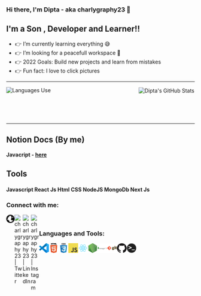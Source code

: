### Hi there, I'm Dipta - aka charlygraphy23 👋

## I'm a Son , Developer and Learner!!

- 👉 I’m currently learning everything 😅
- 👉 I’m looking for a peacefull workspace 👔
- 👉 2022 Goals: Build new projects and learn from mistakes
- 👉 Fun fact: I love to click pictures

---

  <p>
 <img align="left" alt="Languages Use" src="https://github-readme-stats.vercel.app/api/top-langs/?username=charlygraphy23&langs_count=8&layout=compact&hide=html" width="350"/></p>
  <p>
  &nbsp;<img align="center" alt="Dipta's GitHub Stats" src="https://github-readme-stats.vercel.app/api?username=charlygraphy23&show_icons=true" width="350" />
  </p>

  <br/>
    <br/>
      <br/>

---


## Notion Docs (By me)

#### Javacript - [here](https://galvanized-wormhole-a98.notion.site/Javascript-Basics-d9d892f4534348aa9cb5a6e7d81730c3)

## <p><strong>Tools</strong></p>

  <p align="center">

<strong>Javascript </strong>
<strong>React Js </strong>
 <strong>Html </strong>
<strong>CSS </strong>
 <strong>NodeJS </strong>
 <strong>MongoDb </strong>
 <strong>Next Js </strong></p>

### Connect with me:

[<img align="left" alt="charlygraphy23.site" width="22px" src="https://raw.githubusercontent.com/iconic/open-iconic/master/svg/globe.svg" />]()
[<img align="left" alt="charlygraphy23 | Twitter" width="22px" src="https://cdn.jsdelivr.net/npm/simple-icons@v3/icons/twitter.svg" />](https://twitter.com/deb231998)
[<img align="left" alt="charlygraphy23 | LinkedIn" width="22px" src="https://cdn.jsdelivr.net/npm/simple-icons@v3/icons/linkedin.svg" />](https://www.linkedin.com/in/dipta-biswas)
[<img align="left" alt="charlygraphy23 | Instagram" width="22px" src="https://cdn.jsdelivr.net/npm/simple-icons@v3/icons/instagram.svg" />](https://instagram.com/charlygraphy23)

<br />

### Languages and Tools:

[<img align="left" alt="Visual Studio Code" width="26px" src="https://raw.githubusercontent.com/github/explore/80688e429a7d4ef2fca1e82350fe8e3517d3494d/topics/visual-studio-code/visual-studio-code.png" />]()
[<img align="left" alt="HTML5" width="26px" src="https://raw.githubusercontent.com/github/explore/80688e429a7d4ef2fca1e82350fe8e3517d3494d/topics/html/html.png" />]()
[<img align="left" alt="CSS3" width="26px" src="https://raw.githubusercontent.com/github/explore/80688e429a7d4ef2fca1e82350fe8e3517d3494d/topics/css/css.png" />]()

[<img align="left" alt="JavaScript" width="26px" src="https://raw.githubusercontent.com/github/explore/80688e429a7d4ef2fca1e82350fe8e3517d3494d/topics/javascript/javascript.png" />]()
[<img align="left" alt="React" width="26px" src="https://raw.githubusercontent.com/github/explore/80688e429a7d4ef2fca1e82350fe8e3517d3494d/topics/react/react.png" />]()

[<img align="left" alt="Node.js" width="26px" src="https://raw.githubusercontent.com/github/explore/80688e429a7d4ef2fca1e82350fe8e3517d3494d/topics/nodejs/nodejs.png" />]()

[<img align="left" alt="MongoDB" width="26px" src="https://raw.githubusercontent.com/github/explore/80688e429a7d4ef2fca1e82350fe8e3517d3494d/topics/mongodb/mongodb.png" />]()
[<img align="left" alt="Git" width="26px" src="https://raw.githubusercontent.com/github/explore/80688e429a7d4ef2fca1e82350fe8e3517d3494d/topics/git/git.png" />]()
[<img align="left" alt="GitHub" width="26px" src="https://raw.githubusercontent.com/github/explore/78df643247d429f6cc873026c0622819ad797942/topics/github/github.png" />]()
[<img align="left" alt="Terminal" width="26px" src="https://raw.githubusercontent.com/github/explore/80688e429a7d4ef2fca1e82350fe8e3517d3494d/topics/terminal/terminal.png" />]()

<br />
<br />
